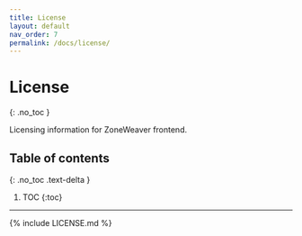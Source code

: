 ```yaml
---
title: License
layout: default
nav_order: 7
permalink: /docs/license/
---
```


# License
{: .no_toc }

Licensing information for ZoneWeaver frontend.

## Table of contents
{: .no_toc .text-delta }

1. TOC
{:toc}

---

{% include LICENSE.md %}
